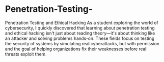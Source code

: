 # Penetration-Testing-
Penetration Testing and Ethical Hacking 
As a student exploring the world of cybersecurity, I quickly discovered that learning about
penetration testing and ethical hacking isn't just about reading theory—it's about thinking like an
attacker and solving problems hands-on. These fields focus on testing the security of systems
by simulating real cyberattacks, but with permission and the goal of helping organizations fix
their weaknesses before real threats exploit them.
